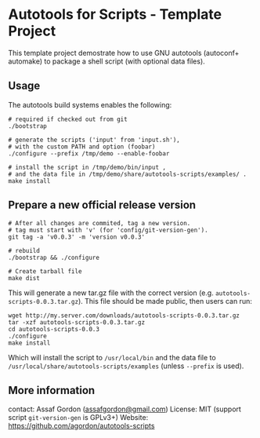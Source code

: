 # Autotools for Scripts - Template Project

This template project demostrate how to use GNU autotools (autoconf+
automake) to package a shell script (with optional data files).

## Usage

The autotools build systems enables the following:

    # required if checked out from git
    ./bootstrap

    # generate the scripts ('input' from 'input.sh'),
    # with the custom PATH and option (foobar)
    ./configure --prefix /tmp/demo --enable-foobar

    # install the script in /tmp/demo/bin/input ,
    # and the data file in /tmp/demo/share/autotools-scripts/examples/ .
    make install

## Prepare a new official release version

    # After all changes are commited, tag a new version.
    # tag must start with 'v' (for 'config/git-version-gen').
    git tag -a 'v0.0.3' -m 'version v0.0.3'

    # rebuild
    ./bootstrap && ./configure

    # Create tarball file
    make dist

This will generate a new tar.gz file with the correct version
(e.g. `autotools-scripts-0.0.3.tar.gz`). This file should be made public,
then users can run:

    wget http://my.server.com/downloads/autotools-scripts-0.0.3.tar.gz
    tar -xzf autotools-scripts-0.0.3.tar.gz
    cd autotools-scripts-0.0.3
    ./configure
    make install

Which will install the script to `/usr/local/bin` and the data file to
`/usr/local/share/autotools-scripts/examples` (unless `--prefix` is used).

## More information

contact: Assaf Gordon (assafgordon@gmail.com)
License: MIT (support script `git-version-gen` is GPLv3+)
Website: https://github.com/agordon/autotools-scripts
